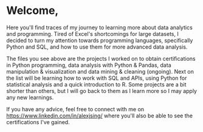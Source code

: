 # Welcome,

Here you'll find traces of my journey to learning more about data analytics and programming. Tired of Excel's shortcomings for large datasets, I decided to turn my attention towards programming languages, specifically Python and SQL, and how to use them for more advanced data analysis.

The files you see above are the projects I worked on to obtain certifications in Python programming, data analysis with Python & Pandas, data manipulation & visualization and data mining & cleaning (ongoing). Next on the list will be learning how to work with SQL and APIs, using Python for statistical analysis and a quick introduction to R. Some projects are a bit shorter than others, but I will go back to them as I learn more so I may apply any new learnings.

If you have any advice, feel free to connect with me on https://www.linkedin.com/in/alexjsing/ where you'll also be able to see the certifications I've gained.
